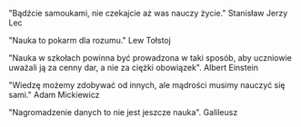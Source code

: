 "Bądźcie samoukami, nie czekajcie aż was nauczy życie."
 Stanisław Jerzy Lec

"Nauka to pokarm dla rozumu."
 Lew Tołstoj

"Nauka w szkołach powinna być prowadzona w taki sposób, aby uczniowie uważali ją za cenny dar, a nie za ciężki obowiązek". 
 Albert Einstein

"Wiedzę możemy zdobywać od innych, ale mądrości musimy nauczyć się sami." 
 Adam Mickiewicz

"Nagromadzenie danych to nie jest jeszcze nauka". 
 Galileusz